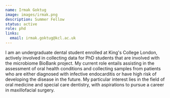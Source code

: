 ```yaml
---
name: Irmak Goktug
image: images/irmak.png
description: Summer Fellow
status: active
role: phd
links:
  email: irmak.goktug@kcl.ac.uk
---
```


I am an undergraduate dental student enrolled at King's College London, actively involved in collecting data for PhD students that are involved with the microbiome BioBank project. My current role entails assisting in the assessment of oral health conditions and collecting samples from patients who are either diagnosed with infective endocarditis or have high risk of developing the disease in the future. My particular interest lies in the field of oral medicine and special care dentistry, with aspirations to pursue a career in maxillofacial surgery.
